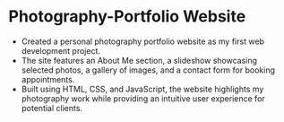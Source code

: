 # Photography-Portfolio Website

- Created a personal photography portfolio website as my first web development project.
- The site features an About Me section, a slideshow showcasing selected photos, a gallery of images, and a contact form for booking appointments.
- Built using HTML, CSS, and JavaScript, the website highlights my photography work while providing an intuitive user experience for potential clients.

